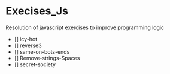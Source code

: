 # Execises_Js
Resolution of javascript exercises to improve programming logic

- [] icy-hot
- [] reverse3
- [] same-on-bots-ends
- [] Remove-strings-Spaces
- [] secret-society



